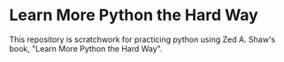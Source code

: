 # Learn More Python the Hard Way
This repository is scratchwork for practicing python using Zed A. Shaw's book, "Learn More Python the Hard Way".